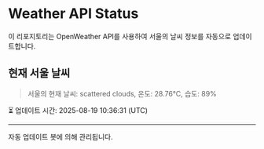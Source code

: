 
# Weather API Status

이 리포지토리는 OpenWeather API를 사용하여 서울의 날씨 정보를 자동으로 업데이트합니다.

## 현재 서울 날씨
> 서울의 현재 날씨: scattered clouds, 온도: 28.76°C, 습도: 89%

⏳ 업데이트 시간: 2025-08-19 10:36:31 (UTC)

---
자동 업데이트 봇에 의해 관리됩니다.
